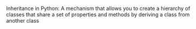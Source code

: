 Inheritance in Python: A mechanism that allows you to create a hierarchy of classes that share a set of properties and methods by deriving a class from another class
